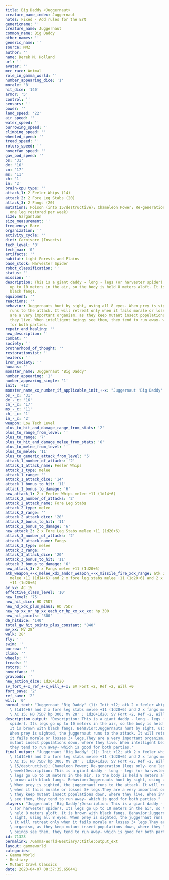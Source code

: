 ```yaml
---
title: Big Daddy «Juggernaut»
creature_name_index: Juggernaut
notes: Fixed - Add rules for the Ert
genericname: ''
creature_name: Juggernaut
common_name: Big Daddy
other_names: ''
generic_name: ''
source: MM2
author: ''
name: Derek M. Holland
url: ''
avatar: ''
mcc_race: Animal
role_in_gamma_world: ''
number_appearing_dice: '1'
morale: '8'
hit_dice: '140'
armor: '5'
control: ''
sensors: ''
power: ''
land_speed: '22'
air_speed: ''
water_speed: ''
burrowing_speed: ''
climbing_speed: ''
wheeled_speed: ''
tread_speed: ''
rotors_speed: ''
hoverfan_speed: ''
gav_pod_speed: ''
ps: '31'
dx: '16'
cn: '17'
ms: '11'
ch: '1'
in: '2'
brain-cpu type: ''
attack_1: 2 Feeler Whips (14)
attack_2: 2 Fore Leg Stabs (20)
attack_3: 2 Fangs (20)
mutations: Poison (into 15/destructive); Chameleon Power; Re-generation (legs only-
  one leg restored per week)
size: Gargantuan
size_measurement: ''
frequency: Rare
organization: ''
activity_cycle: ''
diet: Carnivore (Insects)
tech_level: '0'
tech_max: '0'
artifacts: ''
habitat: Light Forests and Plains
base_stock: Harvester Spider
robot_classification: ''
status: ''
mission: ''
description: This is a giant daddy - long - legs (or harvester spider). Its legs go
  up to 10 meters in the air, so the body is held 8 meters aloft. It is brown with
  black fangs.
equipment: ''
reactions: ''
behavior: Juggernauts hunt by sight, using all 8 eyes. When prey is sighted, the juggernaut
  runs to the attack. It will retreat only when it fails morale or losses 3+ legs.They
  are a very important organism, as they keep mutant insect populations down, where
  they live. When intelligent beings see them, they tend to run away- which is good
  for both parties.
repair_and_healing: ''
new_description: ''
combat: ''
society: ''
brotherhood_of_thought: ''
restorationsist: ''
healers: ''
iron_society: ''
humans: ''
monster_name: Juggernaut 'Big Daddy'
number_appearing: '1'
number_appearing_single: '1'
init: '+12'
monster_name_xx_number_if_applicable_init_+-x: "Juggernaut 'Big Daddy' (1): Init +12"
ps_-_c: '31'
dx_-_c: '16'
cn_-_c: '17'
ms_-_c: '11'
ch_-_c: '1'
in_-_c: '2'
weapon: Low Tech Level
plus_to_hit_and_damage_range_from_stats: '2'
plus_to_range_from_level: ''
plus_to_range: '7'
plus_to_hit_and_damage_melee_from_stats: '6'
plus_to_melee_from_level: ''
plus_to_melee: '11'
plus_to_generic_attack_from_level: '5'
attack_1_number_of_attacks: '2'
attack_1_attack_name: Feeler Whips
attack_1_type: melee
attack_1_range: ''
attack_1_attack_dice: '14'
attack_1_bonus_to_hit: '11'
attack_1_bonus_to_damage: '6'
new_attack_1: 2 x Feeler Whips melee +11 (1d14+6)
attack_2_number_of_attacks: '2'
attack_2_attack_name: Fore Leg Stabs
attack_2_type: melee
attack_2_range: ''
attack_2_attack_dice: '20'
attack_2_bonus_to_hit: '11'
attack_2_bonus_to_damage: '6'
new_attack_2: 2 x Fore Leg Stabs melee +11 (1d20+6)
attack_3_number_of_attacks: '2'
attack_3_attack_name: Fangs
attack_3_type: melee
attack_3_range: ''
attack_3_attack_dice: '20'
attack_3_bonus_to_hit: '11'
attack_3_bonus_to_damage: '6'
new_attack_3: 2 x Fangs melee +11 (1d20+6)
atk_weapon_+-x_melee_xdx_andor_weapon_+-x_missile_fire_xdx_range: atk 2 x feeler whips
  melee +11 (1d14+6) and 2 x fore leg stabs melee +11 (1d20+6) and 2 x fangs melee
  +11 (1d20+6)
ac_xx: AC 15
effective_class_level: '10'
new_level: '75'
new_hit_dice: HD 75D7
new_hd_xdx_plus_minus: HD 75D7
new_hp_xx_or_hp_xx_each_or_hp_xx_xx_xx: hp 300
new_hit_points: '300'
d6_hitdice: '140'
total_gw_hit_points_plus_constant: '840'
mv_xx: MV 28'
walk: 28'
fly: ''
swim: ''
burrow: ''
climb: ''
wheels: ''
treads: ''
rotors: ''
hoverfans: ''
gravpods: ''
new_action_dice: 1d20+1d20
sv_fort_+-x_ref_+-x_will_+-x: SV Fort +2, Ref +2, Will +0
fort_save: '2'
ref_save: '2'
will: '0'
normal_text: "Juggernaut 'Big Daddy' (1): Init +12; atk 2 x feeler whips melee +11\
  \ (1d14+6) and 2 x fore leg stabs melee +11 (1d20+6) and 2 x fangs melee +11 (1d20+6);\
  \ AC 15; HD 75D7 hp 300; MV 28' ; 1d20+1d20; SV Fort +2, Ref +2, Will +0"
description_output: 'Description: This is a giant daddy - long - legs (or harvester
  spider). Its legs go up to 10 meters in the air, so the body is held 8 meters aloft.
  It is brown with black fangs. Behavior:Juggernauts hunt by sight, using all 8 eyes.
  When prey is sighted, the juggernaut runs to the attack. It will retreat only when
  it fails morale or losses 3+ legs.They are a very important organism, as they keep
  mutant insect populations down, where they live. When intelligent beings see them,
  they tend to run away- which is good for both parties.'
final_output: "Juggernaut 'Big Daddy' (1): Init +12; atk 2 x feeler whips melee +11\
  \ (1d14+6) and 2 x fore leg stabs melee +11 (1d20+6) and 2 x fangs melee +11 (1d20+6);\
  \ AC 15; HD 75D7 hp 300; MV 28' ; 1d20+1d20; SV Fort +2, Ref +2, Will +0Poison (into\
  \ 15/destructive); Chameleon Power; Re-generation (legs only- one leg restored per\
  \ week)Description: This is a giant daddy - long - legs (or harvester spider). Its\
  \ legs go up to 10 meters in the air, so the body is held 8 meters aloft. It is\
  \ brown with black fangs. Behavior:Juggernauts hunt by sight, using all 8 eyes.\
  \ When prey is sighted, the juggernaut runs to the attack. It will retreat only\
  \ when it fails morale or losses 3+ legs.They are a very important organism, as\
  \ they keep mutant insect populations down, where they live. When intelligent beings\
  \ see them, they tend to run away- which is good for both parties."
players: "Juggernaut; 'Big Daddy';Description: This is a giant daddy - long - legs\
  \ (or harvester spider). Its legs go up to 10 meters in the air, so the body is\
  \ held 8 meters aloft. It is brown with black fangs. Behavior:Juggernauts hunt by\
  \ sight, using all 8 eyes. When prey is sighted, the juggernaut runs to the attack.\
  \ It will retreat only when it fails morale or losses 3+ legs.They are a very important\
  \ organism, as they keep mutant insect populations down, where they live. When intelligent\
  \ beings see them, they tend to run away- which is good for both parties.|"
id: 71328
permalink: /Gamma-World-Bestiary/:title:output_ext
layout: gammaworld
categories:
- Gamma World
- Bestiary
- Mutant Crawl Classics
date: 2023-04-07 08:37:35.650441
---
```

